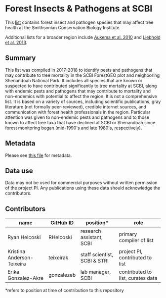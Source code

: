 # Forest Insects & Pathogens at SCBI
This [list](https://github.com/SCBI-ForestGEO/SCBI-ForestGEO-Data/blob/master/species_lists/insects_pathogens/insects_pathogens.csv) contains forest insect and pathogen species that may affect tree health at the Smithsonian Conservation Biology Institute.

Additional lists for a broader region include [Aukema et al. 2010](https://knb.ecoinformatics.org/view/doi:10.5063/AA/nuding.7.6) and [Liebhold et al. 2013](https://onlinelibrary.wiley.com/doi/full/10.1111/ddi.12112).

## Summary
This list was compiled in 2017-2018 to identify pests and pathogens that may contribute to tree mortality in the SCBI ForestGEO plot and neighboring Shenandoah National Park. It includes all species that are known or suspected to have contributed significantly to tree mortality at SCBI, along with endemic pests and pathogens that may contribute to mortality and non-endemics with potential to affect the region. It is not a comprehensive list. It is based on a variety of sources, including scientific publications, gray literature (not formally peer-reviewed), credible internet sources, and communication with forest health professionals in the region. Particular attention was given to non-endemic pests and pathogens and to those known to affect tree taxa that have declined at SCBI or Shenandoah since forest monitoring began (mid-1990's and late 1980's, respectively). 

## Metadata
Please see [this file](https://github.com/SCBI-ForestGEO/SCBI-ForestGEO-Data/blob/master/species_lists/insects_pathogens/insects_pathogens%20metadata.csv) for metadata.

## Data use
Data may not be used for commercial purposes without written permission of the project PI. Any publications using these data should acknowledge the contributors. 

## Contributors
| name | GitHub ID | position* | role |
| -----| ----| ---- | ---- |
| Ryan Helcoski | RHelcoski | research assistant, SCBI | primary compiler of list |
| Kristina Anderson-Teixeira | teixeirak | staff scientist, SCBI & STRI | project PI, contributed to list |
| Erika Gonzalez-Akre | gonzalezeb | lab manager, SCBI | contributed to list, curates data |

*refers to position at time of contribution to this repository




